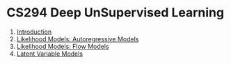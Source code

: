 # CS294 Deep UnSupervised Learning

1. [Introduction](./1/README.md)
2. [Likelihood Models: Autoregressive Models](./2/README.md)
3. [Likelihood Models: Flow Models](./3/README.md)
4. [Latent Variable Models](./4/README.md)
